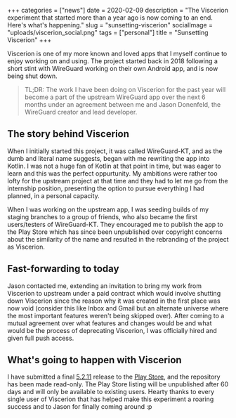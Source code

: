 +++
categories = ["news"]
date = 2020-02-09
description = "The Viscerion experiment that started more than a year ago is now coming to an end. Here's what's happening."
slug = "sunsetting-viscerion"
socialImage = "uploads/viscerion_social.png"
tags = ["personal"]
title = "Sunsetting Viscerion"
+++

Viscerion is one of my more known and loved apps that I myself continue to enjoy working on and using. The project started back in 2018 following a short stint with WireGuard working on their own Android app, and is now being shut down.

> TL;DR: The work I have been doing on Viscerion for the past year will become a part of the upstream WireGuard app over the next 6 months under an agreement between me and Jason Donenfeld, the WireGuard creator and lead developer.

## The story behind Viscerion

When I initially started this project, it was called WireGuard-KT, and as the dumb and literal name suggests, began with me rewriting the app into Kotlin. I was not a huge fan of Kotlin at that point in time, but was eager to learn and this was the perfect oppurtunity. My ambitions were rather too lofty for the upstream project at that time and they had to let me go from the internship position, presenting the option to pursue everything I had planned, in a personal capacity.

When I was working on the upstream app, I was seeding builds of my staging branches to a group of friends, who also became the first users/testers of WireGuard-KT. They encouraged me to publish the app to the Play Store which has since been unpublished over copyright concerns about the similarity of the name and resulted in the rebranding of the project as Viscerion.

## Fast-forwarding to today

Jason contacted me, extending an invitation to bring my work from Viscerion to upstream under a paid contract which would involve shutting down Viscerion since the reason why it was created in the first place was now void (consider this like Inbox and Gmail but an alternate universe where the most important features weren't being skipped over). After coming to a mutual agreement over what features and changes would be and what would be the process of deprecating Viscerion, I was officially hired and given full push access.

## What's going to happen with Viscerion

I have submitted a final [5.2.11](https://github.com/msfjarvis/viscerion/releases/latest) release to the [Play Store](https://play.google.com/store/apps/details?id=me.msfjarvis.viscerion), and the repository has been made read-only. The Play Store listing will be unpublished after 60 days and will only be available to existing users. Hearty thanks to every single user of Viscerion that has helped make this experiment a roaring success and to Jason for finally coming around :p
